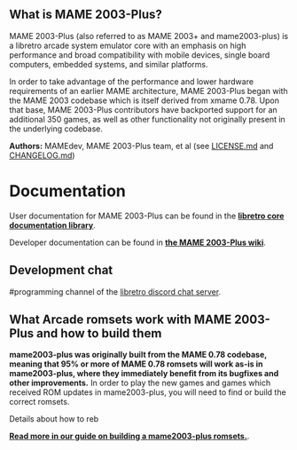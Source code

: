 ## What is MAME 2003-Plus?

MAME 2003-Plus (also referred to as MAME 2003+ and mame2003-plus) is a libretro arcade system emulator core with an emphasis on high performance and broad compatibility with mobile devices, single board computers, embedded systems, and similar platforms.

In order to take advantage of the performance and lower hardware requirements of an earlier MAME architecture, MAME 2003-Plus began with the MAME 2003 codebase which is itself derived from xmame 0.78. Upon that base, MAME 2003-Plus contributors have backported support for an additional 350 games, as well as other functionality not originally present in the underlying codebase.

**Authors:** MAMEdev, MAME 2003-Plus team, et al (see [LICENSE.md](https://raw.githubusercontent.com/libretro/mame2003-plus-libretro/master/LICENSE.md) and [CHANGELOG.md](https://raw.githubusercontent.com/libretro/mame2003-plus-libretro/master/CHANGELOG.md))

# Documentation
User documentation for MAME 2003-Plus can be found in the **[libretro core documentation library](https://docs.libretro.com/)**.

Developer documentation can be found in **[the MAME 2003-Plus wiki](https://github.com/libretro/mame2003-plus-libretro/wiki)**.

## Development chat
#programming channel of the [libretro discord chat server](https://discordapp.com/invite/C4amCeV).

## What Arcade romsets work with MAME 2003-Plus and how to build them

**mame2003-plus was originally built from the MAME 0.78 codebase, meaning that 95% or more of MAME 0.78 romsets will work as-is in mame2003-plus, where they immediately benefit from its bugfixes and other improvements.** In order to play the new games and games which received ROM updates in mame2003-plus, you will need to find or build the correct romsets.

Details about how to reb

**[Read more in our guide on building a mame2003-plus romsets.](https://github.com/libretro/mame2003-plus-libretro/wiki/Building-romsets-for-mame2003-plus)**.
